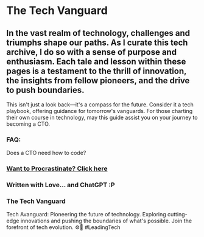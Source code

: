 # The Tech Vanguard

## In the vast realm of technology, challenges and triumphs shape our paths. As I curate this tech archive, I do so with a sense of purpose and enthusiasm. Each tale and lesson within these pages is a testament to the thrill of innovation, the insights from fellow pioneers, and the drive to push boundaries.
This isn't just a look back—it's a compass for the future. Consider it a tech playbook, offering guidance for tomorrow's vanguards. For those charting their own course in technology, may this guide assist you on your journey to becoming a CTO.





### FAQ:
Does a CTO need how to code?


### [Want to Procrastinate? Click here](https://www.google.com)

### Written with Love... and ChatGPT :P 
### The Tech Vanguard
Tech Avanguard: Pioneering the future of technology. Exploring cutting-edge innovations and pushing the boundaries of what's possible. Join the forefront of tech evolution. ⚙️🚀 #LeadingTech

